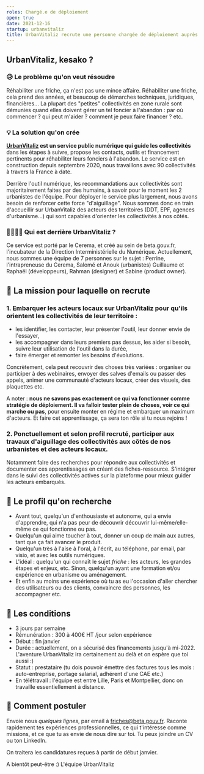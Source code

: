 ```yaml
---
roles: Chargé.e de déploiement
open: true
date: 2021-12-16
startup: urbanvitaliz
title: UrbanVitaliz recrute une personne chargée de déploiement auprès des acteurs des territoires
---
```


## UrbanVitaliz, kesako ?
### 😥 Le problème qu'on veut résoudre

Réhabiliter une friche, ça n'est pas une mince affaire. Réhabiliter une friche, cela prend des années, et beaucoup de démarches techniques, juridiques, financières... La plupart des "petites" collectivités en zone rurale sont démunies quand elles doivent gérer un tel foncier à l'abandon : par où commencer ? qui peut m'aider ? comment je peux faire financer ? etc.

### 💡 La solution qu'on crée

**[UrbanVitaliz](www.urbanvitaliz.fr) est un service public numérique qui guide les collectivités** dans les étapes à suivre, propose les contacts, outils et financement pertinents pour réhabiliter leurs fonciers à l'abandon. Le service est en construction depuis septembre 2020, nous travaillons avec 90 collectivités à travers la France à date.

Derrière l'outil numérique, les recommandations aux collectivités sont majoritairement faites par des humains, à savoir pour le moment les 2 urbanistes de l'équipe. Pour déployer le service plus largement, nous avons besoin de renforcer cette force "d'aiguillage". Nous sommes donc en train d'accueillir sur UrbanVitaliz des acteurs des territoires (DDT, EPF, agences d'urbanisme...) qui sont capables d'orienter les collectivités à nos côtés.

### 💃🏻🕺🏼 Qui est derrière UrbanVitaliz ?

Ce service est porté par le Cerema, et créé au sein de beta.gouv.fr, l'incubateur de la Direction Interministérielle du Numérique. Actuellement, nous sommes une équipe de 7 personnes sur le sujet : Perrine, l'intrapreneuse du Cerema, Salomé et Anouk (urbanistes) Guillaume et Raphaël (développeurs), Rahman (designer) et Sabine (product owner).


## 📝 La mission pour laquelle on recrute

### 1. Embarquer les acteurs locaux sur UrbanVitaliz pour qu'ils orientent les collectivités de leur territoire : 
- les identifier, les contacter, leur présenter l'outil, leur donner envie de l'essayer,
- les accompagner dans leurs premiers pas dessus, les aider si besoin, suivre leur utilisation de l'outil dans la durée,
- faire émerger et remonter les besoins d'évolutions.

Concrètement, cela peut recouvrir des choses très variées : organiser ou participer à des webinaires, envoyer des salves d'emails ou passer des appels, animer une communauté d'acteurs locaux, créer des visuels, des plaquettes etc.

A noter : **nous ne savons pas exactement ce qui va fonctionner comme stratégie de déploiement. Il va falloir tester plein de choses, voir ce qui marche ou pas**, pour ensuite monter en régime et embarquer un maximum d'acteurs. Et faire cet apprentissage, ça sera ton rôle si tu nous rejoins !

### 2. Ponctuellement et selon profil recruté, participer aux travaux d'aiguillage des collectivités aux côtés de nos urbanistes et des acteurs locaux.

Notamment faire des recherches pour répondre aux collectivités et documenter ces apprentissages en créant des fiches-ressource. S'intégrer dans le suivi des collectivités actives sur la plateforme pour mieux guider les acteurs embarqués.

## 🤩 Le profil qu'on recherche

- Avant tout, quelqu'un d'enthousiaste et autonome, qui a envie d'apprendre, qui n'a pas peur de découvrir découvrir lui-même/elle-même ce qui fonctionne ou pas.
- Quelqu'un qui aime toucher à tout, donner un coup de main aux autres, tant que ça fait avancer le produit.
- Quelqu'un très à l'aise à l'oral, à l'écrit, au téléphone, par email, par visio, et avec les outils numériques.
- L'idéal : quelqu'un qui connaît le sujet _friche_ : les acteurs, les grandes étapes et enjeux, etc. Sinon, quelqu'un ayant une formation et/ou expérience en urbanisme ou aménagement.
- Et enfin au moins une expérience où tu as eu l'occasion d'aller chercher des utilisateurs ou des clients, convaincre des personnes, les accompagner etc.

## 🤖 Les conditions

- 3 jours par semaine
- Rémunération : 300 à 400€ HT /jour selon expérience
- Début : fin janvier
- Durée : actuellement, on a sécurisé des financements jusqu'à mi-2022. L'aventure UrbanVitaliz ira certainement au delà et on espère que toi aussi :) 
- Statut : prestataire (tu dois pouvoir émettre des factures tous les mois : auto-entreprise, portage salarial, adhérent d'une CAE etc.)
- En télétravail : l'équipe est entre Lille, Paris et Montpellier, donc on travaille essentiellement à distance.


## 💌 Comment postuler

Envoie nous *quelques lignes*, par email à friches@beta.gouv.fr. Raconte rapidement tes expériences professionnelles, ce qui t'intéresse comme missions, et ce que tu as envie de nous dire sur toi. Tu peux joindre un CV ou ton LinkedIn.

On traitera les candidatures reçues à partir de début janvier.

A bientôt peut-être :) 
L'équipe UrbanVitaliz

